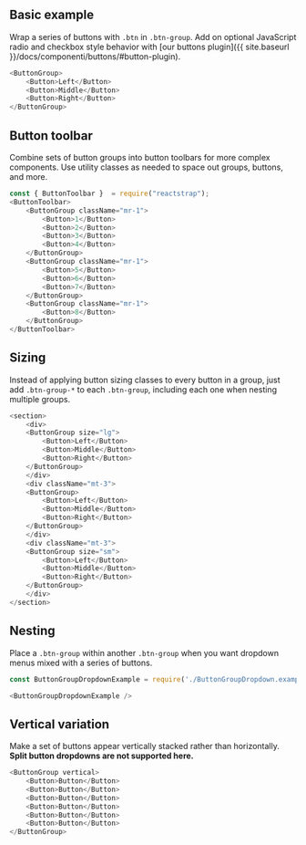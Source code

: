 ## Basic example

Wrap a series of buttons with `.btn` in `.btn-group`. Add on optional JavaScript radio and checkbox style behavior with [our buttons plugin]({{ site.baseurl }}/docs/componenti/buttons/#button-plugin).

```js
<ButtonGroup>
    <Button>Left</Button>
    <Button>Middle</Button>
    <Button>Right</Button>
</ButtonGroup>
```

## Button toolbar

Combine sets of button groups into button toolbars for more complex components. Use utility classes as needed to space out groups, buttons, and more.

```js
const { ButtonToolbar }  = require("reactstrap");
<ButtonToolbar>
    <ButtonGroup className="mr-1">
        <Button>1</Button>
        <Button>2</Button>
        <Button>3</Button>
        <Button>4</Button>
    </ButtonGroup>
    <ButtonGroup className="mr-1">
        <Button>5</Button>
        <Button>6</Button>
        <Button>7</Button>
    </ButtonGroup>
    <ButtonGroup className="mr-1">
        <Button>8</Button>
    </ButtonGroup>
</ButtonToolbar>
```

## Sizing

Instead of applying button sizing classes to every button in a group, just add `.btn-group-*` to each `.btn-group`, including each one when nesting multiple groups.

```js
<section>
    <div>
    <ButtonGroup size="lg">
        <Button>Left</Button>
        <Button>Middle</Button>
        <Button>Right</Button>
    </ButtonGroup>
    </div>
    <div className="mt-3">
    <ButtonGroup>
        <Button>Left</Button>
        <Button>Middle</Button>
        <Button>Right</Button>
    </ButtonGroup>
    </div>
    <div className="mt-3">
    <ButtonGroup size="sm">
        <Button>Left</Button>
        <Button>Middle</Button>
        <Button>Right</Button>
    </ButtonGroup>
    </div>
</section>
```

## Nesting

Place a `.btn-group` within another `.btn-group` when you want dropdown menus mixed with a series of buttons.

```js
const ButtonGroupDropdownExample = require('./ButtonGroupDropdown.example').default;

<ButtonGroupDropdownExample />
```

## Vertical variation

Make a set of buttons appear vertically stacked rather than horizontally. **Split button dropdowns are not supported here.**

```js
<ButtonGroup vertical>
    <Button>Button</Button>
    <Button>Button</Button>
    <Button>Button</Button>
    <Button>Button</Button>
    <Button>Button</Button>
    <Button>Button</Button>
</ButtonGroup>
```